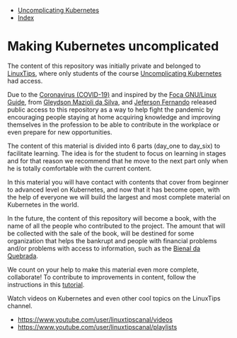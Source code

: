 <!-- TOC -->
- [Uncomplicating Kubernetes](#Uncomplicating-Kubernetes)
- [Index](#index)
<!-- TOC -->

# Making Kubernetes uncomplicated

The content of this repository was initially private and belonged to [LinuxTips](https://www.linuxtips.io), where only students of the course [Uncomplicating Kubernetes](https://www.linuxtips.io/product-page/uncomplicating-it-kubernetes) had access.

Due to the [Coronavirus (COVID-19)](https://coronavirus.jhu.edu/map.html) and inspired by the [Foca GNU/Linux Guide](https://guiafoca.org), from [Gleydson Mazioli da Silva](https://twitter.com/gleydsonmazioli), and [Jeferson Fernando](https://twitter.com/badtux_) released public access to this repository as a way to help fight the pandemic by encouraging people staying at home acquiring knowledge and improving themselves in the profession to be able to contribute in the workplace or even prepare for new opportunities.

The content of this material is divided into 6 parts (day_one to day_six) to facilitate learning. The idea is for the student to focus on learning in stages and for that reason we recommend that he move to the next part only when he is totally comfortable with the current content.

In this material you will have contact with contents that cover from beginner to advanced level on Kubernetes, and now that it has become open, with the help of everyone we will build the largest and most complete material on Kubernetes in the world.

In the future, the content of this repository will become a book, with the name of all the people who contributed to the project. The amount that will be collected with the sale of the book, will be destined for some organization that helps the bankrupt and people with financial problems and/or problems with access to information, such as the [Bienal da Quebrada](https://twitter.com/bienalquebrada).

We count on your help to make this material even more complete, collaborate! To contribute to improvements in content, follow the instructions in this [tutorial](CONTRIBUTING.md).

Watch videos on Kubernetes and even other cool topics on the LinuxTips channel.

* https://www.youtube.com/user/linuxtipscanal/videos
* https://www.youtube.com/user/linuxtipscanal/playlists
